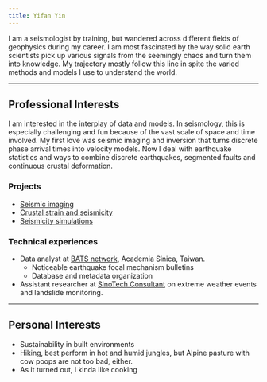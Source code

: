 ```yaml
---
title: Yifan Yin
---
```


I am a seismologist by training, but wandered across different fields of geophysics during my career. I am most fascinated by the way solid earth scientists pick up various signals from the seemingly chaos and turn them into knowledge. My trajectory mostly follow this line in spite the varied methods and models I use to understand the world.

---
## Professional Interests
I am interested in the interplay of data and models. In seismology, this is especially challenging and fun because of the vast scale of space and time involved. My first love was seismic imaging and inversion that turns discrete phase arrival times into velocity models. Now I deal with earthquake statistics and ways to combine discrete earthquakes, segmented faults and continuous crustal deformation.

### Projects
- [Seismic imaging](notes/prj%20Seismic%20Tomograpy.md)
- [Crustal strain and seismicity](notes/prj%20Microseismicity%20in%20South%20Island,%20New%20Zealand.md)
- [Seismicity simulations](notes/prj%20Simulate%20earthquake%20sequences%20in%203-D%20fault%20systems.md)

### Technical experiences
- Data analyst at [BATS network](https://bats.earth.sinica.edu.tw/), Academia Sinica, Taiwan.
    - Noticeable earthquake focal mechanism bulletins
    - Database and metadata organization
- Assistant researcher at [SinoTech Consultant](https://www.sinotech.org.tw/) on extreme weather events and landslide monitoring.

---
## Personal Interests
- Sustainability in built environments
- Hiking, best perform in hot and humid jungles, but Alpine pasture with cow poops are not too bad, either.
- As it turned out, I kinda like cooking
